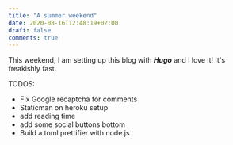 ```yaml
---
title: "A summer weekend"
date: 2020-08-16T12:48:19+02:00
draft: false
comments: true
---
```



This weekend, I am setting up this blog with ***Hugo*** and I love it! It's freakishly fast.

TODOS:
- Fix Google recaptcha for comments
- Staticman on heroku setup
- add reading time
- add some social buttons bottom
- Build a toml prettifier with node.js
